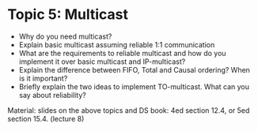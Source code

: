 # Topic 5: Multicast

* Why do you need multicast?
* Explain basic multicast assuming reliable 1:1 communication
* What are the requirements to reliable multicast and how do you implement it over basic multicast and IP-multicast?
* Explain the difference between FIFO, Total and Causal ordering? When is it important?
* Briefly explain the two ideas to implement TO-multicast. What can you say about reliability?

Material: slides on the above topics and DS book: 4ed section 12.4, or 5ed section 15.4.  (lecture 8)
